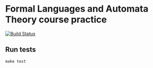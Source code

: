 # Formal Languages and Automata Theory course practice
[![Build Status](https://img.shields.io/endpoint.svg?url=https%3A%2F%2Factions-badge.atrox.dev%2Flev-mxx%2Fflat-practice%2Fbadge&style=flat)](https://actions-badge.atrox.dev/lev-mxx/flat-practice/goto)

## Run tests
```make test```
